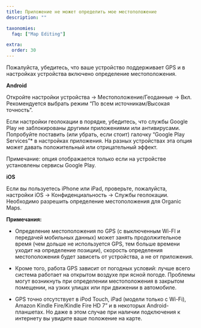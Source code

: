 ```yaml
---
title: Приложение не может определить мое местоположение
description: ""

taxonomies:
  faq: ["Map Editing"]

extra:
  order: 30
---
```


Пожалуйста, убедитесь, что ваше устройство поддерживает GPS и в настройках устройства включено определение местоположения.

**Android**

Откройте настройки устройства → Местоположение/Геоданные → Вкл. Рекомендуется выбрать режим “По всем источникам/Высокая точность”.

Если настройки геолокации в порядке, убедитесь, что службы Google Play не заблокированы другими приложениями или антивирусами. Попробуйте поставить (или убрать, если стоит) галочку “Google Play Services”* в настройках приложения. На разных устройствах эта опция может давать положительный или отрицательный эффект.

Примечание: опция отображается только если на устройстве установлены сервисы Google Play.

**iOS**

Если вы пользуетесь iPhone или iPad, проверьте, пожалуйста, настройки iOS → Конфиденциальность → Службы геолокации. Необходимо разрешить определение местоположения для Organic Maps.

**Примечания:**

* Определение местоположения по GPS (с выключенным Wi-FI и передачей мобильных данных) может занять продолжительное время (чем дольше не используется GPS, тем больше времени уходит на определение позиции), скорость определения местоположения будет зависеть от устройства, а не от приложения.

* Кроме того, работа GPS зависит от погодных условий: лучше всего система работает на открытом воздухе при ясной погоде. Проблемы могут возникнуть при определении местоположения в закрытом помещении, на узких улицах или при движении в автомобиле.

* GPS точно отсутствует в iPod Touch, iPad (модели только с Wi-Fi), Amazon Kindle Fire/Kindle Fire HD 7” и в некоторых Android-планшетах. Но даже в этом случае при наличии подключения к интернету вы увидите ваше положение на карте.
